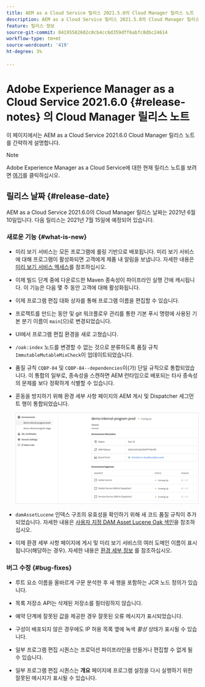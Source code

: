 ```yaml
---
title: AEM as a Cloud Service 릴리스 2021.5.0의 Cloud Manager 릴리스 노트
description: AEM as a Cloud Service 릴리스 2021.5.0의 Cloud Manager 릴리스 노트
feature: 릴리스 정보
source-git-commit: 04195582602c0cb4cc6d359dff6abfc8dbc24614
workflow-type: tm+mt
source-wordcount: '419'
ht-degree: 3%

---
```



# Adobe Experience Manager as a Cloud Service 2021.6.0 {#release-notes} 의 Cloud Manager 릴리스 노트

이 페이지에서는 AEM as a Cloud Service 2021.6.0 Cloud Manager 릴리스 노트를 간략하게 설명합니다.

>[!NOTE]
>Adobe Experience Manager as a Cloud Service에 대한 현재 릴리스 노트를 보려면 [여기](https://experienceleague.adobe.com/docs/experience-manager-cloud-service/release-notes/release-notes/release-notes-current.html?lang=ko-KR)를 클릭하십시오.

## 릴리스 날짜 {#release-date}

AEM as a Cloud Service 2021.6.0의 Cloud Manager 릴리스 날짜는 2021년 6월 10일입니다.
다음 릴리스는 2021년 7월 15일에 예정되어 있습니다.

### 새로운 기능 {#what-is-new}

* 미리 보기 서비스는 모든 프로그램에 롤링 기반으로 배포됩니다. 미리 보기 서비스에 대해 프로그램이 활성화되면 고객에게 제품 내 알림을 보냅니다. 자세한 내용은 [미리 보기 서비스 액세스](/help/implementing/cloud-manager/manage-environments.md#access-preview-service)를 참조하십시오.

* 이제 빌드 단계 중에 다운로드한 Maven 종속성이 파이프라인 실행 간에 캐시됩니다. 이 기능은 다음 몇 주 동안 고객에 대해 활성화됩니다.

* 이제 프로그램 편집 대화 상자를 통해 프로그램 이름을 편집할 수 있습니다.

* 프로젝트를 만드는 동안 및 git 워크플로우 관리를 통한 기본 푸시 명령에 사용된 기본 분기 이름이 `main`(으)로 변경되었습니다.

* UI에서 프로그램 편집 환경을 새로 고쳤습니다.

* `/oak:index` 노드를 변경할 수 없는 것으로 분류하도록 품질 규칙 `ImmutableMutableMixCheck`이 업데이트되었습니다.

* 품질 규칙 `CQBP-84` 및 `CQBP-84--dependencies`이(가) 단일 규칙으로 통합되었습니다. 이 통합의 일부로, 종속성을 스캔하면 AEM 런타임으로 배포되는 타사 종속성의 문제를 보다 정확하게 식별할 수 있습니다.

* 혼동을 방지하기 위해 환경 세부 사항 페이지의 AEM 게시 및 Dispatcher 세그먼트 행이 통합되었습니다.

   ![](/help/onboarding/release-notes-cloud-manager/assets/aem-dispatcher.png)

* `damAssetLucene` 인덱스 구조의 유효성을 확인하기 위해 새 코드 품질 규칙이 추가되었습니다. 자세한 내용은 [사용자 지정 DAM Asset Lucene Oak 색인](/help/implementing/cloud-manager/custom-code-quality-rules.md#oakpal-damAssetLucene-sanity-check)을 참조하십시오.

* 이제 환경 세부 사항 페이지에 게시 및 미리 보기 서비스의 여러 도메인 이름이 표시됩니다(해당하는 경우). 자세한 내용은 [환경 세부 정보](/help/implementing/cloud-manager/manage-environments.md#viewing-environment) 를 참조하십시오.

### 버그 수정 {#bug-fixes}

* 루트 요소 이름을 올바르게 구문 분석한 후 새 행을 포함하는 JCR 노드 정의가 있습니다.

* 목록 저장소 API는 삭제된 저장소를 필터링하지 않습니다.

* 예약 단계에 잘못된 값을 제공한 경우 잘못된 오류 메시지가 표시되었습니다.

* 구성이 배포되지 않은 경우에도 IP 허용 목록 옆에 녹색 *활성* 상태가 표시될 수 있습니다.

* 일부 프로그램 편집 시퀀스는 프로덕션 파이프라인을 만들거나 편집할 수 없게 될 수 있습니다.

* 일부 프로그램 편집 시퀀스는 **개요** 페이지에 프로그램 설정을 다시 실행하기 위한 잘못된 메시지가 표시될 수 있습니다.
